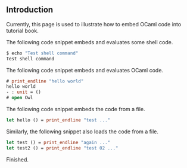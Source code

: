 Introduction
-----------------------------------------------------------

Currently, this page is used to illustrate how to embed OCaml code into tutorial book.

The following code snippet embeds and evaluates some shell code.

```sh
$ echo "Test shell command"
Test shell command
```

The following code snippet embeds and evaluates OCaml code.

```ocaml
# print_endline "hello world"
hello world
- : unit = ()
# open Owl
```

The following code snippet embeds the code from a file.

```ocaml file=../../examples/code/introduction/hello.ml
let hello () = print_endline "test ..."
```

Similarly, the following snippet also loads the code from a file.

```ocaml file=../../examples/code/introduction/world.ml
let test () = print_endline "again ..."
let test2 () = print_endline "test 02 ..."
```

Finished.
